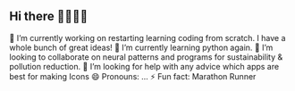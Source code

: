 ## Hi there 💎💎💎💎

🔭 I’m currently working on restarting learning coding from scratch. I have a whole bunch of great ideas!
🌱 I’m currently learning python again.
👯 I’m looking to collaborate on neural patterns and programs for sustainability & pollution reduction.
🤔 I’m looking for help with any advice which apps are best for making Icons
😄 Pronouns: ...
⚡ Fun fact: Marathon Runner


